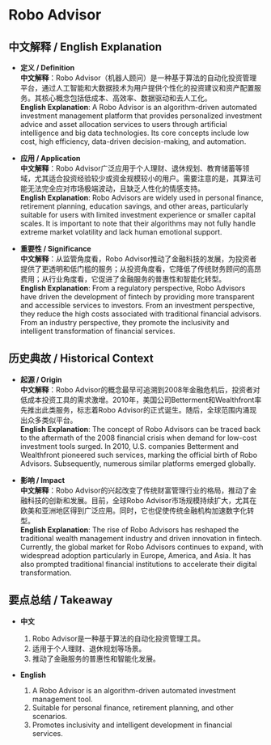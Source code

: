 # Robo Advisor

## 中文解释 / English Explanation

* **定义 / Definition**  
  **中文解释**：Robo Advisor（机器人顾问）是一种基于算法的自动化投资管理平台，通过人工智能和大数据技术为用户提供个性化的投资建议和资产配置服务。其核心概念包括低成本、高效率、数据驱动和去人工化。  
  **English Explanation**: A Robo Advisor is an algorithm-driven automated investment management platform that provides personalized investment advice and asset allocation services to users through artificial intelligence and big data technologies. Its core concepts include low cost, high efficiency, data-driven decision-making, and automation.

* **应用 / Application**  
  **中文解释**：Robo Advisor广泛应用于个人理财、退休规划、教育储蓄等领域，尤其适合投资经验较少或资金规模较小的用户。需要注意的是，其算法可能无法完全应对市场极端波动，且缺乏人性化的情感支持。  
  **English Explanation**: Robo Advisors are widely used in personal finance, retirement planning, education savings, and other areas, particularly suitable for users with limited investment experience or smaller capital scales. It is important to note that their algorithms may not fully handle extreme market volatility and lack human emotional support.

* **重要性 / Significance**  
  **中文解释**：从监管角度看，Robo Advisor推动了金融科技的发展，为投资者提供了更透明和低门槛的服务；从投资角度看，它降低了传统财务顾问的高昂费用；从行业角度看，它促进了金融服务的普惠性和智能化转型。  
  **English Explanation**: From a regulatory perspective, Robo Advisors have driven the development of fintech by providing more transparent and accessible services to investors. From an investment perspective, they reduce the high costs associated with traditional financial advisors. From an industry perspective, they promote the inclusivity and intelligent transformation of financial services.

## 历史典故 / Historical Context

* **起源 / Origin**  
  **中文解释**：Robo Advisor的概念最早可追溯到2008年金融危机后，投资者对低成本投资工具的需求激增。2010年，美国公司Betterment和Wealthfront率先推出此类服务，标志着Robo Advisor的正式诞生。随后，全球范围内涌现出众多类似平台。  
  **English Explanation**: The concept of Robo Advisors can be traced back to the aftermath of the 2008 financial crisis when demand for low-cost investment tools surged. In 2010, U.S. companies Betterment and Wealthfront pioneered such services, marking the official birth of Robo Advisors. Subsequently, numerous similar platforms emerged globally.

* **影响 / Impact**  
  **中文解释**：Robo Advisor的兴起改变了传统财富管理行业的格局，推动了金融科技的创新和发展。目前，全球Robo Advisor市场规模持续扩大，尤其在欧美和亚洲地区得到广泛应用。同时，它也促使传统金融机构加速数字化转型。  
  **English Explanation**: The rise of Robo Advisors has reshaped the traditional wealth management industry and driven innovation in fintech. Currently, the global market for Robo Advisors continues to expand, with widespread adoption particularly in Europe, America, and Asia. It has also prompted traditional financial institutions to accelerate their digital transformation.

## 要点总结 / Takeaway

* **中文**  
  1. Robo Advisor是一种基于算法的自动化投资管理工具。
  2. 适用于个人理财、退休规划等场景。
  3. 推动了金融服务的普惠性和智能化发展。

* **English**  
  1. A Robo Advisor is an algorithm-driven automated investment management tool.
  2. Suitable for personal finance, retirement planning, and other scenarios.
  3. Promotes inclusivity and intelligent development in financial services.